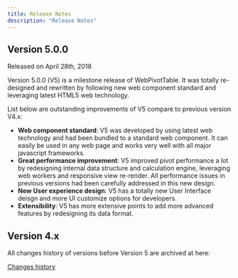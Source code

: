 ```yaml
---
title: Release Notes
description: "Release Notes"
---
```


## Version 5.0.0
Released on April 28th, 2018

Version 5.0.0 (V5) is a milestone release of WebPivotTable. It was totally re-designed and rewritten by following new
 web component standard and leveraging latest HTML5 web technology. 

List below are outstanding improvements of V5 compare to previous version V4.x: 

* __Web component standard__: V5 was developed by using latest web technology and had been bundled to a standard web component.
 It can easily be used in any web page and works very well with all major javascript frameworks.  
* __Great performance improvement__: V5 improved pivot performance a lot by redesigning internal data structure and calculation engine, 
leveraging web workers and responsive view re-render. All performance issues in previous versions had been carefully addressed in this new design.
* __New User experience design__: V5 has a totally new User Interface deisgn and more UI customize options for developers.  
* __Extensibility__: V5 has more extensive points to add more advanced features by redesigning its data format.
     

## Version 4.x

 All changes history of versions before Version 5 are archived at here: 

 [Changes history](./v4-changes)

